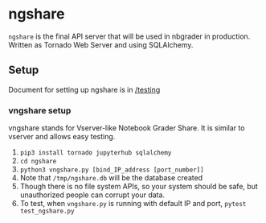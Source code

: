 # ngshare
`ngshare` is the final API server that will be used in nbgrader in production.
 Written as Tornado Web Server and using SQLAlchemy.

## Setup
Document for setting up ngshare is in [/testing](/testing#testing-setup)

### vngshare setup
vngshare stands for Vserver-like Notebook Grader Share. It is similar to vserver
 and allows easy testing.
1. `pip3 install tornado jupyterhub sqlalchemy`
2. `cd ngshare`
3. `python3 vngshare.py [bind_IP_address [port_number]]`
4. Note that `/tmp/ngshare.db` will be the database created
5. Though there is no file system APIs, so your system should be safe, but
 unauthorized people can corrupt your data.
6. To test, when `vngshare.py` is running with default IP and port,
 `pytest test_ngshare.py`

